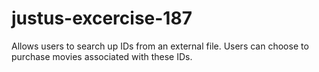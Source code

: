 # justus-excercise-187
Allows users to search up IDs from an external file. Users can choose to purchase movies associated with these IDs. 
